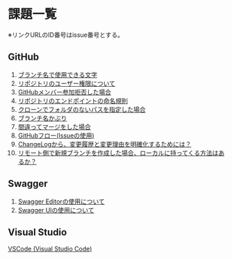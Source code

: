# 課題一覧

※リンクURLのID番号はissue番号とする。

## GitHub

1. [ブランチ名で使用できる文字][54_1]
1. [リポジトリのユーザー権限について][54_2]
1. [GitHubメンバー参加拒否した場合][54_3]
1. [リポジトリのエンドポイントの命名規則][12]
1. [クローンでフォルダのないパスを指定した場合][13]
1. [ブランチ名かぶり][14]
1. [間違ってマージをした場合][54_7]
1. [GitHubフロー(Issueの使用)][11]
1. [ChangeLogから、変更履歴と変更理由を明確化するためには？][72_1]
1. [リモート側で新規ブランチを作成した場合、ローカルに持ってくる方法はあるか？][72_2]

## Swagger

1. [Swagger Editorの使用について][23]
1. [Swagger UIの使用について][24]

## Visual Studio

[VSCode (Visual Studio Code)][10]



[10]: https://github.com/akekaneko/swagger-sample/blob/master/VSCode_DebuggerForChrome.md "VSCode (Visual Studio Code)"
[11]: https://github.com/akekaneko/swagger-sample/blob/master/GitHubFlow.md "GitHubフロー(Issueの使用)"
[12]: https://github.com/akekaneko/swagger-sample/blob/master/GitHubRepository.md "リポジトリのエンドポイントの命名規則"
[13]: https://github.com/akekaneko/swagger-sample/blob/master/SourceTreeClone.md "クローンでフォルダのないパスを指定した場合"
[14]: https://github.com/akekaneko/swagger-sample/blob/master/GitHubBranchSuffers.md "ブランチ名かぶり"
[22]: https://github.com/akekaneko/swagger-sample/blob/master/IssueGithub.md "IssueGithub.md"
[54_1]: https://github.com/akekaneko/swagger-sample/blob/master/Github_kadai1_charactos.md "ブランチ名で使用できる文字"
[54_2]: https://github.com/akekaneko/swagger-sample/blob/master/Github_kadai2_authority.md "リポジトリのユーザー権限について"
[54_3]: https://github.com/akekaneko/swagger-sample/blob/master/Github_kadai3_defy.md "GitHubメンバー参加拒否した場合"
[54_7]: https://github.com/akekaneko/swagger-sample/blob/master/Github_kadai7_revert.md "間違ってマージをした場合"
[23]: https://github.com/akekaneko/swagger-sample/blob/master/SwaggerEditor.md "Swagger Editorの使用につい[て"
[24]: https://github.com/akekaneko/swagger-sample/blob/master/SwaggerUI.md "Swagger UIの使用について"
[72_1]: https://github.com/akekaneko/swagger-sample/blob/master/SwaggerUI.md "ChangeLogから、変更履歴と変更理由を明確化するためには？"
[72_2]: https://github.com/akekaneko/swagger-sample/blob/master/SwaggerUI.md "リモート側で新規ブランチを作成した場合、ローカルに持ってくる方法はあるか？"
